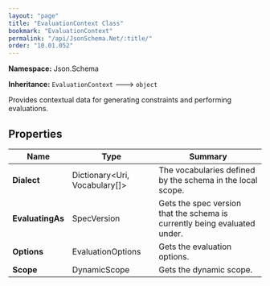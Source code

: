 ```yaml
---
layout: "page"
title: "EvaluationContext Class"
bookmark: "EvaluationContext"
permalink: "/api/JsonSchema.Net/:title/"
order: "10.01.052"
---
```

**Namespace:** Json.Schema

**Inheritance:**
`EvaluationContext`
 🡒 
`object`

Provides contextual data for generating constraints and performing evaluations.

## Properties

| Name | Type | Summary |
|---|---|---|
| **Dialect** | Dictionary\<Uri, Vocabulary[]\> | The vocabularies defined by the schema in the local scope. |
| **EvaluatingAs** | SpecVersion | Gets the spec version that the schema is currently being evaluated under. |
| **Options** | EvaluationOptions | Gets the evaluation options. |
| **Scope** | DynamicScope | Gets the dynamic scope. |

